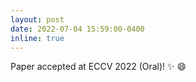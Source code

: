 ```yaml
---
layout: post
date: 2022-07-04 15:59:00-0400
inline: true
---
```


Paper accepted at ECCV 2022 (Oral)! :sparkles: :smile:
